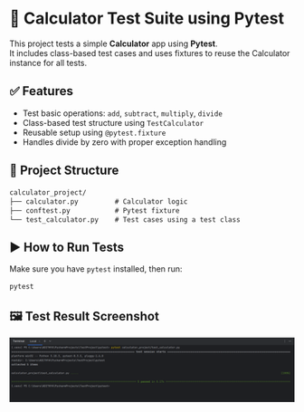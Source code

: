 # 🧪 Calculator Test Suite using Pytest

This project tests a simple **Calculator** app using **Pytest**.  
It includes class-based test cases and uses fixtures to reuse the Calculator instance for all tests.

## ✅ Features
- Test basic operations: `add`, `subtract`, `multiply`, `divide`
- Class-based test structure using `TestCalculator`
- Reusable setup using `@pytest.fixture`
- Handles divide by zero with proper exception handling

## 📁 Project Structure

```text
calculator_project/
├── calculator.py         # Calculator logic
├── conftest.py           # Pytest fixture
└── test_calculator.py    # Test cases using a test class
```

## ▶️ How to Run Tests
Make sure you have `pytest` installed, then run:
```bash
pytest
```

## 🖼️ Test Result Screenshot

![Test Result](Screenshot%20(733).png)





